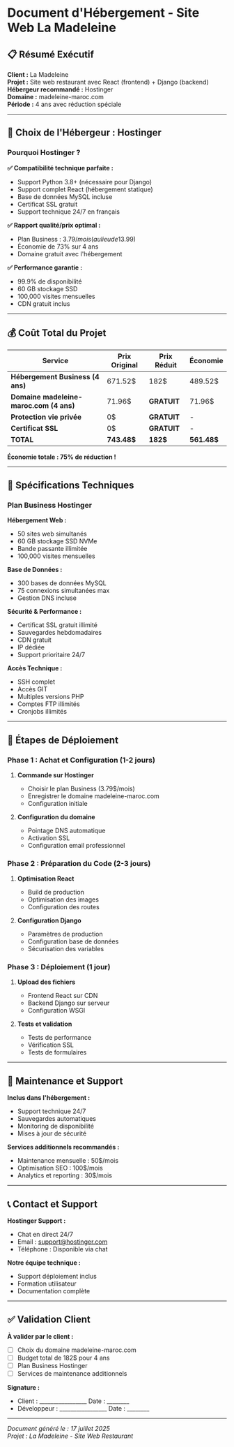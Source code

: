 # Document d'Hébergement - Site Web La Madeleine

## 📋 Résumé Exécutif

**Client :** La Madeleine  
**Projet :** Site web restaurant avec React (frontend) + Django (backend)  
**Hébergeur recommandé :** Hostinger  
**Domaine :** madeleine-maroc.com  
**Période :** 4 ans avec réduction spéciale  

---

## 🎯 Choix de l'Hébergeur : Hostinger

### Pourquoi Hostinger ?

**✅ Compatibilité technique parfaite :**
- Support Python 3.8+ (nécessaire pour Django)
- Support complet React (hébergement statique)
- Base de données MySQL incluse
- Certificat SSL gratuit
- Support technique 24/7 en français

**✅ Rapport qualité/prix optimal :**
- Plan Business : 3.79$/mois (au lieu de 13.99$)
- Économie de 73% sur 4 ans
- Domaine gratuit avec l'hébergement

**✅ Performance garantie :**
- 99.9% de disponibilité
- 60 GB stockage SSD
- 100,000 visites mensuelles
- CDN gratuit inclus

---

## 💰 Coût Total du Projet

| Service | Prix Original | Prix Réduit | Économie |
|---------|---------------|-------------|----------|
| **Hébergement Business (4 ans)** | 671.52$ | 182$ | 489.52$ |
| **Domaine madeleine-maroc.com (4 ans)** | 71.96$ | **GRATUIT** | 71.96$ |
| **Protection vie privée** | 0$ | **GRATUIT** | - |
| **Certificat SSL** | 0$ | **GRATUIT** | - |
| **TOTAL** | **743.48$** | **182$** | **561.48$** |

**Économie totale : 75% de réduction !**

---

## 🚀 Spécifications Techniques

### Plan Business Hostinger

**Hébergement Web :**
- 50 sites web simultanés
- 60 GB stockage SSD NVMe
- Bande passante illimitée
- 100,000 visites mensuelles

**Base de Données :**
- 300 bases de données MySQL
- 75 connexions simultanées max
- Gestion DNS incluse

**Sécurité & Performance :**
- Certificat SSL gratuit illimité
- Sauvegardes hebdomadaires
- CDN gratuit
- IP dédiée
- Support prioritaire 24/7

**Accès Technique :**
- SSH complet
- Accès GIT
- Multiples versions PHP
- Comptes FTP illimités
- Cronjobs illimités

---

## 📅 Étapes de Déploiement

### Phase 1 : Achat et Configuration (1-2 jours)
1. **Commande sur Hostinger**
   - Choisir le plan Business (3.79$/mois)
   - Enregistrer le domaine madeleine-maroc.com
   - Configuration initiale

2. **Configuration du domaine**
   - Pointage DNS automatique
   - Activation SSL
   - Configuration email professionnel

### Phase 2 : Préparation du Code (2-3 jours)
1. **Optimisation React**
   - Build de production
   - Optimisation des images
   - Configuration des routes

2. **Configuration Django**
   - Paramètres de production
   - Configuration base de données
   - Sécurisation des variables

### Phase 3 : Déploiement (1 jour)
1. **Upload des fichiers**
   - Frontend React sur CDN
   - Backend Django sur serveur
   - Configuration WSGI

2. **Tests et validation**
   - Tests de performance
   - Vérification SSL
   - Tests de formulaires

---

## 🔧 Maintenance et Support

**Inclus dans l'hébergement :**
- Support technique 24/7
- Sauvegardes automatiques
- Monitoring de disponibilité
- Mises à jour de sécurité

**Services additionnels recommandés :**
- Maintenance mensuelle : 50$/mois
- Optimisation SEO : 100$/mois
- Analytics et reporting : 30$/mois

---

## 📞 Contact et Support

**Hostinger Support :**
- Chat en direct 24/7
- Email : support@hostinger.com
- Téléphone : Disponible via chat

**Notre équipe technique :**
- Support déploiement inclus
- Formation utilisateur
- Documentation complète

---

## ✅ Validation Client

**À valider par le client :**
- [ ] Choix du domaine madeleine-maroc.com
- [ ] Budget total de 182$ pour 4 ans
- [ ] Plan Business Hostinger
- [ ] Services de maintenance additionnels

**Signature :**
- Client : _________________ Date : ________
- Développeur : _________________ Date : ________

---

*Document généré le : 17 juillet 2025*  
*Projet : La Madeleine - Site Web Restaurant* 